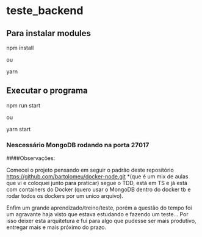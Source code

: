 # teste_backend

## Para instalar modules

npm install

ou

yarn

## Executar o programa

npm run start

ou

yarn start

### Nescessário MongoDB rodando na porta 27017


####Observações:

Comecei o projeto pensando em seguir o padrão deste reposítório https://github.com/bartolomeu/docker-node.git *(que é um mix de aulas que vi e coloquei junto para praticar) segue o TDD, está em TS e já está com containers do Docker (quero usar o MongoDB dentro do docker tb e rodar todos os dockers por um unico arquivo).

Enfim um grande aprendizado/treino/teste, porém a questão do tempo foi um agravante haja visto que estava estudando e fazendo um teste... Por isso deixer esta arquitetura e fui para algo que pudesse ser mais produtivo, entregar mais e mais próximo do prazo.
